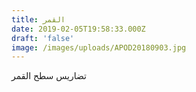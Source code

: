 ```yaml
---
title: القمر
date: 2019-02-05T19:58:33.000Z
draft: 'false'
image: /images/uploads/APOD20180903.jpg
---
```

تضاريس سطح القمر
